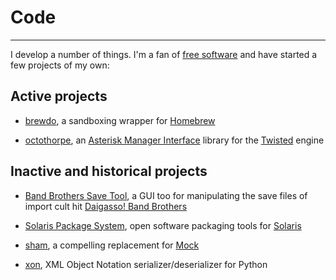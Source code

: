 # Code

----

I develop a number of things.  I'm a fan of [free software][1] and have
started a few projects of my own:

## Active projects

* [brewdo](/code/brewdo/), a sandboxing wrapper for
  [Homebrew](http://brew.sh)

* [octothorpe][2], an [Asterisk Manager Interface][3] library for the
  [Twisted][4] engine

## Inactive and historical projects

* [Band Brothers Save Tool][6], a GUI too for manipulating the save
  files of import cult hit [Daigasso! Band Brothers][7]

* [Solaris Package System][10], open software packaging tools for
  [Solaris][11]

* [sham][8], a compelling replacement for [Mock][9]

* [xon][5], XML Object Notation serializer/deserializer for Python

[1]: https://www.gnu.org/philosophy/free-sw.html
[2]: /code/octothorpe/
[3]: https://wiki.asterisk.org/wiki/pages/viewpage.action?pageId=4817239
[4]: https://twistedmatrix.com/
[5]: /code/xon/
[6]: /code/dbbsed/
[7]: http://www.nintendo.co.jp/ds/abbj/
[8]: /code/sham/
[9]: http://www.voidspace.org.uk/python/mock/
[10]: /code/solpkg/
[11]: https://en.wikipedia.org/wiki/Solaris_%28operating_system%29

